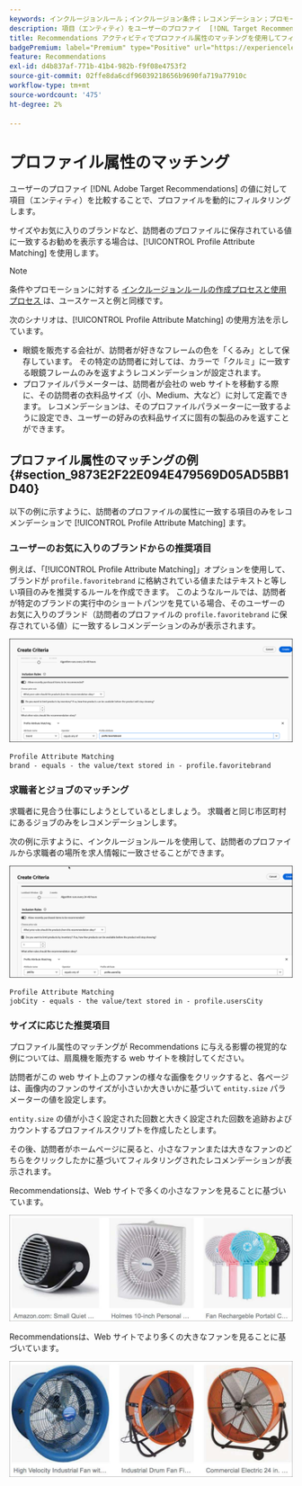```yaml
---
keywords: インクルージョンルール；インクルージョン条件；レコメンデーション；プロモーション；動的；動的フィルタリング；動的；プロファイル属性のマッチング
description: 項目（エンティティ）をユーザーのプロファイ  [!DNL Target Recommendations]  の値と比較して、で動的にフィルタリングする方法を説明します。
title: Recommendations アクティビティでプロファイル属性のマッチングを使用してフィルタリングするにはどうすればよいですか。
badgePremium: label="Premium" type="Positive" url="https://experienceleague.adobe.com/docs/target/using/introduction/intro.html?lang=ja#premium newtab=true" tooltip="Target Premium に含まれる機能を確認してください。"
feature: Recommendations
exl-id: d4b837af-771b-41b4-982b-f9f08e4753f2
source-git-commit: 02ffe8da6cdf96039218656b9690fa719a77910c
workflow-type: tm+mt
source-wordcount: '475'
ht-degree: 2%

---
```


# プロファイル属性のマッチング

ユーザーのプロファイ [!DNL Adobe Target Recommendations] の値に対して項目（エンティティ）を比較することで、プロファイルを動的にフィルタリングします。

サイズやお気に入りのブランドなど、訪問者のプロファイルに保存されている値に一致するお勧めを表示する場合は、[!UICONTROL Profile Attribute Matching] を使用します。

>[!NOTE]
>
>条件やプロモーションに対する [ インクルージョンルールの作成プロセスと使用プロセス ](/help/main/c-recommendations/c-algorithms/use-dynamic-and-static-inclusion-rules.md) は、ユースケースと例と同様です。

次のシナリオは、[!UICONTROL Profile Attribute Matching] の使用方法を示しています。

* 眼鏡を販売する会社が、訪問者が好きなフレームの色を「くるみ」として保存しています。 その特定の訪問者に対しては、カラーで「クルミ」に一致する眼鏡フレームのみを返すようレコメンデーションが設定されます。
* プロファイルパラメーターは、訪問者が会社の web サイトを移動する際に、その訪問者の衣料品サイズ（小、Medium、大など）に対して定義できます。 レコメンデーションは、そのプロファイルパラメーターに一致するように設定でき、ユーザーの好みの衣料品サイズに固有の製品のみを返すことができます。

## プロファイル属性のマッチングの例 {#section_9873E2F22E094E479569D05AD5BB1D40}

以下の例に示すように、訪問者のプロファイルの属性に一致する項目のみをレコメンデーションで [!UICONTROL Profile Attribute Matching] ます。

### ユーザーのお気に入りのブランドからの推奨項目

例えば、「[!UICONTROL Profile Attribute Matching]」オプションを使用して、ブランドが `profile.favoritebrand` に格納されている値またはテキストと等しい項目のみを推奨するルールを作成できます。 このようなルールでは、訪問者が特定のブランドの実行中のショートパンツを見ている場合、そのユーザーのお気に入りのブランド（訪問者のプロファイルの `profile.favoritebrand` に保存されている値）に一致するレコメンデーションのみが表示されます。

![ お気に入りのブランド ](/help/main/c-recommendations/c-algorithms/assets/favorite-brand-new.png)

```
Profile Attribute Matching
brand - equals - the value/text stored in - profile.favoritebrand
```

### 求職者とジョブのマッチング

求職者に見合う仕事にしようとしているとしましょう。 求職者と同じ市区町村にあるジョブのみをレコメンデーションします。

次の例に示すように、インクルージョンルールを使用して、訪問者のプロファイルから求職者の場所を求人情報に一致させることができます。

![ ユーザーの市区町村 ](/help/main/c-recommendations/c-algorithms/assets/city-new.png)

```
Profile Attribute Matching
jobCity - equals - the value/text stored in - profile.usersCity
```

### サイズに応じた推奨項目

プロファイル属性のマッチングが Recommendations に与える影響の視覚的な例については、扇風機を販売する web サイトを検討してください。

訪問者がこの web サイト上のファンの様々な画像をクリックすると、各ページは、画像内のファンのサイズが小さいか大きいかに基づいて `entity.size` パラメーターの値を設定します。

`entity.size` の値が小さく設定された回数と大きく設定された回数を追跡およびカウントするプロファイルスクリプトを作成したとします。

その後、訪問者がホームページに戻ると、小さなファンまたは大きなファンのどちらをクリックしたかに基づいてフィルタリングされたレコメンデーションが表示されます。

Recommendationsは、Web サイトで多くの小さなファンを見ることに基づいています。

![ 小規模なファンの推奨事項 ](/help/main/c-recommendations/c-algorithms/assets/small-fans.png)

Recommendationsは、Web サイトでより多くの大きなファンを見ることに基づいています。

![ 大規模なファンの推奨事項 ](/help/main/c-recommendations/c-algorithms/assets/large-fans.png)
